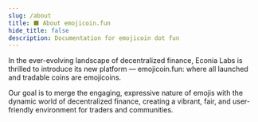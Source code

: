 ```yaml
---
slug: /about
title: ⬛ About emojicoin.fun
hide_title: false
description: Documentation for emojicoin dot fun
---
```


In the ever-evolving landscape of decentralized finance, Econia Labs is thrilled to introduce its new platform — emojicoin.fun: where all launched and tradable coins are emojicoins.

Our goal is to merge the engaging, expressive nature of emojis with the dynamic world of decentralized finance, creating a vibrant, fair, and user-friendly environment for traders and communities.

